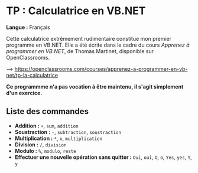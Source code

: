 # TP : Calculatrice en VB.NET

**Langue :** Français

Cette calculatrice extrêmement rudimentaire constitue mon premier programme en VB.NET.
Elle a été écrite dans le cadre du cours *Apprenez à programmer en VB.NET*, de Thomas Martinet, disponible sur OpenClassrooms.

--> https://openclassrooms.com/courses/apprenez-a-programmer-en-vb-net/tp-la-calculatrice

**Ce programmme n'a pas vocation à être maintenu, il s'agit simplement d'un exercice.**

## Liste des commandes

  - **Addition :** <code>+</code>, <code>sum</code>, <code>addition</code>
  - **Soustraction :** <code>-</code>, <code>subtraction</code>, <code>soustraction</code>
  - **Multiplication :** <code>*</code>, <code>x</code>, <code>multiplication</code>
  - **Division :** <code>/</code>, <code>division</code>
  - **Modulo :** <code>%</code>, <code>modulo</code>, <code>reste</code>
  - **Effectuer une nouvelle opération sans quitter :** <code>Oui</code>, <code>oui</code>, <code>O</code>, <code>o</code>, <code>Yes</code>, <code>yes</code>, <code>Y</code>, <code>y</code>
